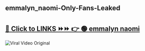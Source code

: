 
 ## emmalyn_naomi-Only-Fans-Leaked

# <h2><a href="https://clipsfans.com/emmalyn_naomi&ref=git">🔗 Click to LINKS ⏩⏩ 👉 🟢 emmalyn naomi </a></h2>

<a href="https://clipsfans.com/emmalyn_naomi&ref=git" rel="nofollow" data-target="animated-image.originalLink"><img src="https://i.ibb.co.com/xMMVF88/686577567.gif" alt="Viral Video Original" style="max-width: 100%; display: inline-block;" data-target="animated-image.originalImage"></a>
